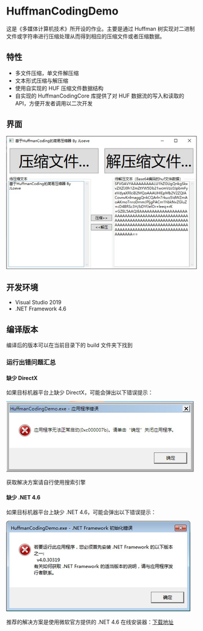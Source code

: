# HuffmanCodingDemo

这是《多媒体计算机技术》所开设的作业。主要是通过 Huffman 树实现对二进制文件或字符串进行压缩处理从而得到相应的压缩文件或者压缩数据。

## 特性

- 多文件压缩，单文件解压缩
- 文本形式压缩与解压缩
- 使用自实现的 HUF 压缩文件数据结构
- 自实现的 HuffmanCodingCore 库提供了对 HUF 数据流的写入和读取的 API，方便开发者调用以二次开发

## 界面

![主界面](./docs/img/main.jpg)

## 开发环境

- Visual Studio 2019
- .NET Framework 4.6

## 编译版本

编译后的版本可以在当前目录下的 build 文件夹下找到

### 运行出错问题汇总

#### 缺少 DirectX

如果目标机器平台上缺少 DirectX，可能会弹出以下错误提示：

![缺少 DirectX](docs/img/lack-dx.jpg)

获取解决方案请自行使用搜索引擎

#### 缺少 .NET 4.6

如果目标机器平台上缺少 .NET 4.6，可能会弹出以下错误提示：

![缺少 .NET 4.6](docs/img/lack-dotnet-4.6.jpg)

推荐的解决方案是使用微软官方提供的 .NET 4.6 在线安装器：[下载地址](https://www.microsoft.com/zh-CN/download/details.aspx?id=48130)
